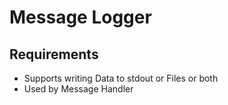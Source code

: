 # Message Logger

## Requirements
* Supports writing Data to stdout or Files or both
* Used by Message Handler